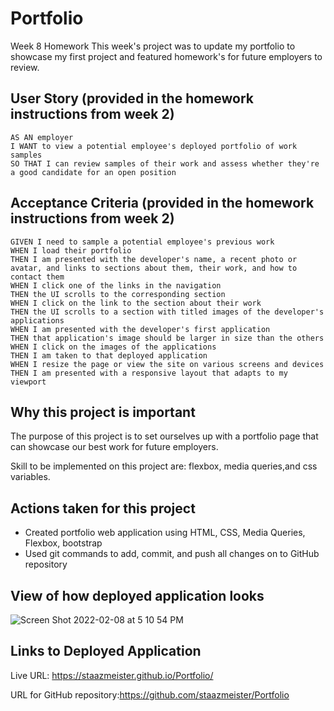 # Portfolio
Week 8 Homework
This week's project was to update my portfolio to showcase my first project and featured homework's for future employers to review.


## User Story (provided in the homework instructions from week 2)
```
AS AN employer
I WANT to view a potential employee's deployed portfolio of work samples
SO THAT I can review samples of their work and assess whether they're a good candidate for an open position
```

## Acceptance Criteria (provided in the homework instructions from week 2)
```
GIVEN I need to sample a potential employee's previous work
WHEN I load their portfolio
THEN I am presented with the developer's name, a recent photo or avatar, and links to sections about them, their work, and how to contact them
WHEN I click one of the links in the navigation
THEN the UI scrolls to the corresponding section
WHEN I click on the link to the section about their work
THEN the UI scrolls to a section with titled images of the developer's applications
WHEN I am presented with the developer's first application
THEN that application's image should be larger in size than the others
WHEN I click on the images of the applications
THEN I am taken to that deployed application
WHEN I resize the page or view the site on various screens and devices
THEN I am presented with a responsive layout that adapts to my viewport
```

## Why this project is important
The purpose of this project is to set ourselves up with a portfolio page that can showcase our best work for future employers. 

Skill to be implemented on this project are:
flexbox, media queries,and css variables.

## Actions taken for this project
- Created portfolio web application using HTML, CSS, Media Queries, Flexbox, bootstrap
- Used git commands to add, commit, and push all changes on to GitHub repository

## View of how deployed application looks

![Screen Shot 2022-02-08 at 5 10 54 PM](https://user-images.githubusercontent.com/94095220/153102822-8ce9d6a0-eeef-4473-871e-33f65dba4716.png)



## Links to Deployed Application
Live URL: https://staazmeister.github.io/Portfolio/

URL for GitHub repository:https://github.com/staazmeister/Portfolio

